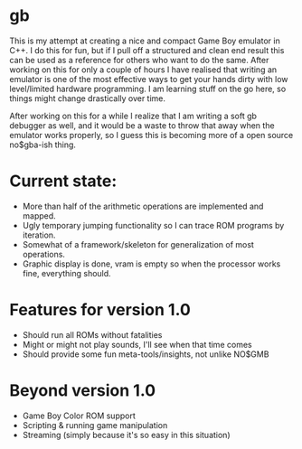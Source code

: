 # gb

This is my attempt at creating a nice and compact Game Boy emulator in C++.
I do this for fun, but if I pull off a structured and clean end result this can be used
as a reference for others who want to do the same. After working on this for only a couple of hours 
I have realised that writing an emulator is one of the most effective ways to get your hands
dirty with low level/limited hardware programming. I am learning stuff on the go here, so things might change drastically over time.

After working on this for a while I realize that I am writing a soft gb debugger as well, and it would be a waste to throw that away when the emulator works properly, so I guess this is becoming more of a open source no$gba-ish thing. 

# Current state:
- More than half of the arithmetic operations are implemented and mapped.
- Ugly temporary jumping functionality so I can trace ROM programs by iteration.
- Somewhat of a framework/skeleton for generalization of most operations.
- Graphic display is done, vram is empty so when the processor works fine, everything should.

# Features for version 1.0
- Should run all ROMs without fatalities
- Might or might not play sounds, I'll see when that time comes
- Should provide some fun meta-tools/insights, not unlike NO$GMB

# Beyond version 1.0
- Game Boy Color ROM support
- Scripting & running game manipulation
- Streaming (simply because it's so easy in this situation)
